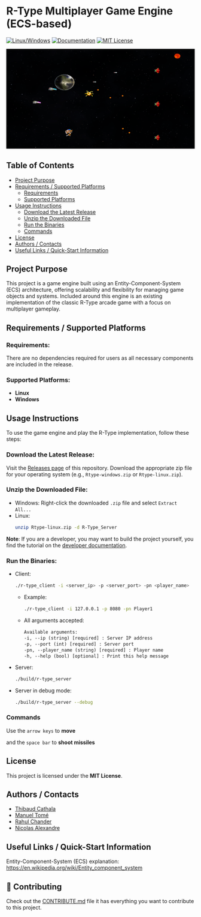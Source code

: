 # R-Type Multiplayer Game Engine (ECS-based)
[![Linux/Windows](https://github.com/ManuelR-T/R-Type/actions/workflows/my_cppaction.yml/badge.svg)](https://github.com/ManuelR-T/R-Type/actions/workflows/my_cppaction.yml)
[![Documentation](https://github.com/ManuelR-T/R-Type/actions/workflows/doxygen-gh-pages.yml/badge.svg)](https://github.com/ManuelR-T/R-Type/actions/workflows/doxygen-gh-pages.yml)
[![MIT License](https://img.shields.io/badge/License-MIT-green.svg)](https://choosealicense.com/licenses/mit/)

![](docs/main.png)

## Table of Contents

- [Project Purpose](#project-purpose)
- [Requirements / Supported Platforms](#requirements--supported-platforms)
  - [Requirements](#requirements)
  - [Supported Platforms](#supported-platforms)
- [Usage Instructions](#usage-instructions)
  - [Download the Latest Release](#download-the-latest-release)
  - [Unzip the Downloaded File](#unzip-the-downloaded-file)
  - [Run the Binaries](#run-the-binaries)
  - [Commands](#commands)
- [License](#license)
- [Authors / Contacts](#authors--contacts)
- [Useful Links / Quick-Start Information](#useful-links--quick-start-information)

## Project Purpose

This project is a game engine built using an Entity-Component-System (ECS) architecture, offering scalability and flexibility for managing game objects and systems. Included around this engine is an existing implementation of the classic R-Type arcade game with a focus on multiplayer gameplay.

## Requirements / Supported Platforms
### Requirements:
There are no dependencies required for users as all necessary components are included in the release.

### Supported Platforms:
- **Linux**
- **Windows**

## Usage Instructions
To use the game engine and play the R-Type implementation, follow these steps:

### Download the Latest Release:
Visit the [Releases page](https://github.com/ManuelR-T/R-Type/releases) of this repository.
Download the appropriate zip file for your operating system (e.g., `Rtype-windows.zip` or `Rtype-linux.zip`).

### Unzip the Downloaded File:
- Windows:
    Right-click the downloaded `.zip` file and select `Extract All...`
- Linux:
    ```bash
    unzip Rtype-linux.zip -d R-Type_Server
    ```
**Note**: If you are a developer, you may want to build the project yourself, you find the tutorial on the [developer documentation](docs/developer-documentation.md#build-the-engine).

### Run the Binaries:

- Client:
    ```bash
    ./r-type_client -i <server_ip> -p <server_port> -pn <player_name>
    ```
    - Example:
        ```bash
        ./r-type_client -i 127.0.0.1 -p 8080 -pn Player1
        ```

    - All arguments accepted:
        ```
        Available arguments:
        -i, --ip (string) [required] : Server IP address
        -p, --port (int) [required] : Server port
        -pn, --player_name (string) [required] : Player name
        -h, --help (bool) [optional] : Print this help message
        ```

- Server:
    ```bash
    ./build/r-type_server
    ```

- Server in debug mode:
    ```bash
    ./build/r-type_server --debug
    ```

### Commands

Use the `arrow keys` to **move**

and the `space bar` to **shoot missiles**

## License

This project is licensed under the **MIT License**.
## Authors / Contacts

- [Thibaud Cathala](https://github.com/thibaudcathala)
- [Manuel Tomé](https://github.com/ManuelR-T)
- [Rahul Chander](https://github.com/RahulCHANDER25)
- [Nicolas Alexandre](https://github.com/Nicolasalx)


## Useful Links / Quick-Start Information

Entity-Component-System (ECS) explanation: https://en.wikipedia.org/wiki/Entity_component_system

## 🤝 Contributing

Check out the [CONTRIBUTE.md](CONTRIBUTE.md) file it has everything you want to contribute to this project.
